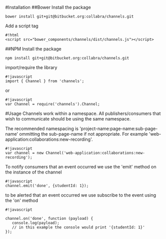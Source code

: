 #Installation
##Bower
Install the package

```
bower install git+git@bitbucket.org:collabra/channels.git
```

Add a script tag

```
#!html
<script src="bower_components/channels/dist/channels.js"></script>
```

##NPM
Install the package

```
npm install git+git@bitbucket.org:collabra/channels.git
```

import/require the library

```
#!javascript
import { Channel } from 'channels';
```

or

```
#!javascript
var Channel = require('channels').Channel;
```


#Usage
Channels work within a namespace. All publishers/consumers that wish to communicate should be using the same namespace. 

The recommended namespacing is 'project-name:page-name:sub-page-name' ommitting the sub-page-name if not appropriate. For example 'web-application:collaborations:new-recording'.

```
#!javascript
var channel = new Channel('web-application:collaborations:new-recording');
```



To notify consumers that an event occurred we use the 'emit' method on the instance of the channel

```
#!javascript
channel.emit('done', {studentId: 1});
```



to be alerted that an event occurred we use subscribe to the event using the 'on' method


```
#!javascript

channel.on('done', function (payload) {
   console.log(payload);
   // in this example the console would print '{studentId: 1}'
});
```